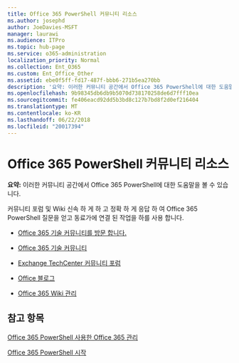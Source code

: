 ```yaml
---
title: Office 365 PowerShell 커뮤니티 리소스
ms.author: josephd
author: JoeDavies-MSFT
manager: laurawi
ms.audience: ITPro
ms.topic: hub-page
ms.service: o365-administration
localization_priority: Normal
ms.collection: Ent_O365
ms.custom: Ent_Office_Other
ms.assetid: ebe0f5ff-fd17-487f-bbb6-271b5ea270bb
description: '요약: 이러한 커뮤니티 공간에서 Office 365 PowerShell에 대한 도움말을 볼 수 있습니다.'
ms.openlocfilehash: 9b98345db6db9b5070d738170258de6d7fff10ea
ms.sourcegitcommit: fe406eacd92dd5b3bd8c127b7bd8f2d0ef216404
ms.translationtype: MT
ms.contentlocale: ko-KR
ms.lasthandoff: 06/22/2018
ms.locfileid: "20017394"
---
```

# <a name="office-365-powershell-community-resources"></a>Office 365 PowerShell 커뮤니티 리소스

 **요약:** 이러한 커뮤니티 공간에서 Office 365 PowerShell에 대한 도움말을 볼 수 있습니다.
  
커뮤니티 포럼 및 Wiki 신속 하 게 하 고 정확 하 게 응답 하 여 Office 365 PowerShell 질문을 얻고 동료가에 연결 된 작업을 하를 사용 합니다. 
  
- [Office 365 기술 커뮤니티를 방문 합니다.](https://techcommunity.microsoft.com/t5/Office-365/ct-p/Office365)
    
- [Office 365 기술 커뮤니티](https://techcommunity.microsoft.com/t5/Office-365/ct-p/Office365)
    
- [Exchange TechCenter 커뮤니티 포럼](https://social.technet.microsoft.com/Forums/exchange/en-US/home?forum=exchangesvrgeneral)
    
- [Office 블로그](https://blogs.office.com/)
    
- [Office 365 Wiki 관리](https://community.office365.com/en-us/w/manage/default.aspx)
    
## <a name="see-also"></a>참고 항목

#### 

[Office 365 PowerShell 사용한 Office 365 관리](manage-office-365-with-office-365-powershell.md)
  
[Office 365 PowerShell 시작](getting-started-with-office-365-powershell.md)

